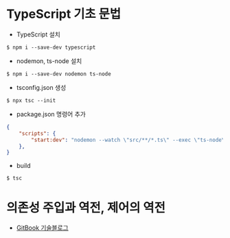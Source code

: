 # TypeScript 기초 문법

- TypeScript 설치

```
$ npm i --save-dev typescript
```

- nodemon, ts-node 설치

```
$ npm i --save-dev nodemon ts-node 
```

- tsconfig.json 생성

```
$ npx tsc --init 
```

- package.json 명령어 추가

```json
{
    "scripts": {
        "start:dev": "nodemon --watch \"src/**/*.ts\" --exec \"ts-node\" src/index.ts"
    },
}
```

- build

```
$ tsc
```

# 의존성 주입과 역전, 제어의 역전

- [GitBook 기술블로그](https://choewy.github.io/gitbook/node.js/7)
